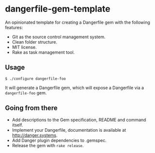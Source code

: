# dangerfile-gem-template

An opinionated template for creating a Dangerfile gem with the following features:

- Git as the source control management system.
- Clean folder structure.
- MIT license.
- Rake as task management tool.

## Usage

    $ ./configure dangerfile-foo

It will generate a Dangerfile gem, which will expose a Dangerfile via a `dangerfile-foo` gem.

## Going from there

- Add descriptions to the Gem specification, README and command itself.
- Implement your Dangerfile, documentation is available at http://danger.systems.
- Add Danger plugin dependencies to .gemspec.
- Release the gem with `rake release`.
